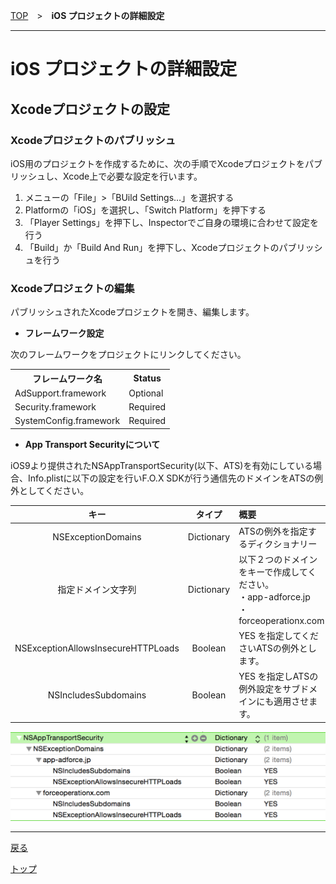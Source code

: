 [TOP](../../../README.md)　>　**iOS プロジェクトの詳細設定**

---

# iOS プロジェクトの詳細設定

## **Xcodeプロジェクトの設定**

### Xcodeプロジェクトのパブリッシュ

iOS用のプロジェクトを作成するために、次の手順でXcodeプロジェクトをパブリッシュし、Xcode上で必要な設定を行います。

1. メニューの「File」>「BUild Settings…」を選択する
2. Platformの「iOS」を選択し、「Switch Platform」を押下する
3. 「Player Settings」を押下し、Inspectorでご自身の環境に合わせて設定を行う
4. 	「Build」か「Build And Run」を押下し、Xcodeプロジェクトのパブリッシュを行う

### Xcodeプロジェクトの編集

パブリッシュされたXcodeプロジェクトを開き、編集します。

* **フレームワーク設定**

次のフレームワークをプロジェクトにリンクしてください。

<table>
<tr><th>フレームワーク名</th><th>Status</th></tr>
<tr><td>AdSupport.framework</td><td>Optional</td></tr>
<tr><td>Security.framework </td><td>Required </td></tr>
<tr><td>SystemConfig.framework </td><td>Required </td></tr>
</table>

* **App Transport Securityについて**

iOS9より提供されたNSAppTransportSecurity(以下、ATS)を有効にしている場合、Info.plistに以下の設定を行いF.O.X SDKが行う通信先のドメインをATSの例外としてください。

キー | タイプ | 概要
:---: | :---: | :---
NSExceptionDomains|Dictionary|ATSの例外を指定するディクショナリー
指定ドメイン文字列|Dictionary|以下２つのドメインをキーで作成してください。<br>・app-adforce.jp<br>・forceoperationx.com
NSExceptionAllowsInsecureHTTPLoads|Boolean|YES を指定してくださいATSの例外とします。
NSIncludesSubdomains|Boolean|YES を指定しATSの例外設定をサブドメインにも適用させます。

![ATS設定](./img_ats.png)

---
[戻る](../README.md)

[トップ](../../../README.md)

